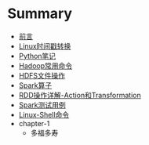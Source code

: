 # Summary

* [前言](README.md)
* [Linux时间戳转换](chapter1_2-linux-ts-to-time.md)
* [Python笔记](chapter2_1-python-notes.md)
* [Hadoop常用命令](chapter3_1-hadoop-command.md)
* [HDFS文件操作](chapter3_2-hadoop-file-system.md)
* [Spark算子](chapter4_1-spark-RDD-introduction.md)
* [RDD操作详解-Action和Transformation](chapter4_2-spark-operator-combineByKey.md)
* [Spark测试用例](chapter4-spark-test.md)
* [Linux-Shell命令](chapter1_1-linux-commands.md)
* chapter-1
   * 多福多寿

